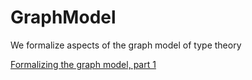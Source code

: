 # GraphModel
We formalize aspects of the graph model of type theory

[Formalizing the graph model, part 1](https://egbertrijke.com/2016/10/06/formalizing-the-graph-model-of-type-theory-part-1/)
